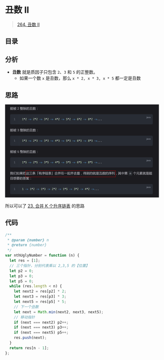 
# 丑数 II



> [264. 丑数 II](https://leetcode.cn/problems/ugly-number-ii/)


## 目录
<!-- toc -->
 ## 分析 

- **丑数** 就是质因子只包含 `2`、`3` 和 `5` 的正整数。
	- 如果一个数 `x` 是丑数，那么 `x * 2, x * 3, x * 5` 都一定是丑数

## 思路

![图片&文件](./files/20250113.png)

所以可以了  [23. 合并 K 个升序链表](/post/VMvgWWmz.html) 的思路

## 代码

```javascript
/**
 * @param {number} n
 * @return {number}
 */
var nthUglyNumber = function (n) {
  let res = [1];
  // 三个指针，分别代表乘以 2,3,5 的【位置】
  let p2 = 0;
  let p3 = 0;
  let p5 = 0;
  while (res.length < n) {
    let next2 = res[p2] * 2;
    let next3 = res[p3] * 3;
    let next5 = res[p5] * 5;
    // 下一个丑数
    let next = Math.min(next2, next3, next5);
    // 移动指针
    if (next === next2) p2++;
    if (next === next3) p3++;
    if (next === next5) p5++;
    res.push(next);
  }
  return res[n - 1];
};
```




